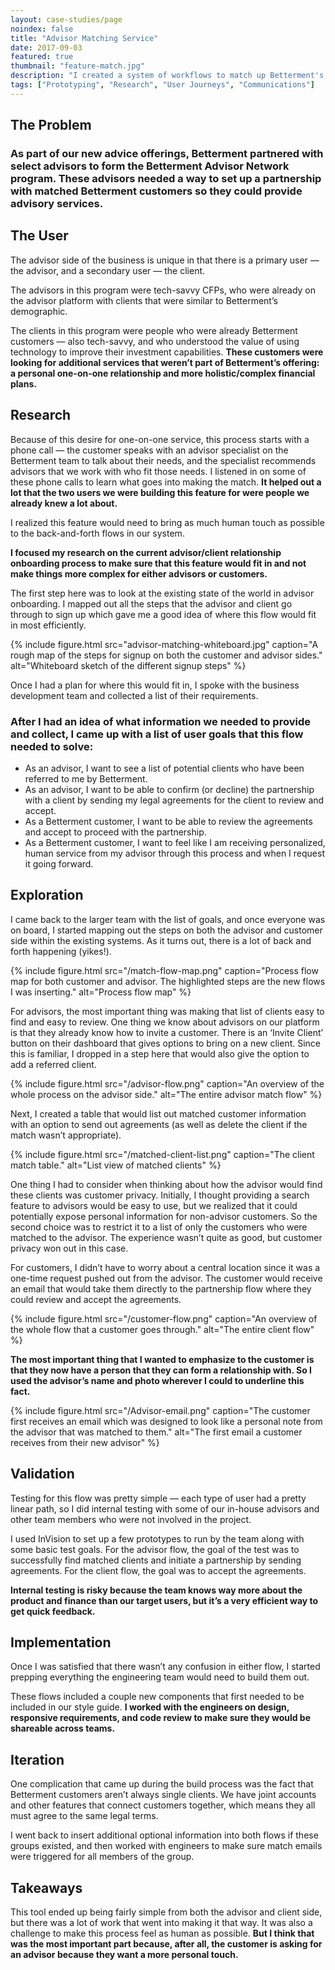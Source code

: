 ```yaml
---
layout: case-studies/page
noindex: false
title: "Advisor Matching Service"
date: 2017-09-03
featured: true
thumbnail: "feature-match.jpg"
description: "I created a system of workflows to match up Betterment's individual customers with investment advisor partners. This project spanned the end-to-end experience including customer- and advisor-facing tools and all commmunication touchpoints."
tags: ["Prototyping", "Research", "User Journeys", "Communications"]
---
```


## The Problem
### As part of our new advice offerings, Betterment partnered with select advisors to form the Betterment Advisor Network program. These advisors needed a way to set up a partnership with matched Betterment customers so they could provide advisory services.

## The User
The advisor side of the business is unique in that there is a primary user — the advisor, and a secondary user — the client.

The advisors in this program were tech-savvy CFPs, who were already on the advisor platform with clients that were similar to Betterment’s demographic.

The clients in this program were people who were already Betterment customers — also tech-savvy, and who understood the value of using technology to improve their investment capabilities. **These customers were looking for additional services that weren’t part of Betterment’s offering: a personal one-on-one relationship and more holistic/complex financial plans.**

## Research
Because of this desire for one-on-one service, this process starts with a phone call — the customer speaks with an advisor specialist on the Betterment team to talk about their needs, and the specialist recommends advisors that we work with who fit those needs. I listened in on some of these phone calls to learn what goes into making the match. **It helped out a lot that the two users we were building this feature for were people we already knew a lot about.**

I realized this feature would need to bring as much human touch as possible to the back-and-forth flows in our system.

**I focused my research on the current advisor/client relationship onboarding process to make sure that this feature would fit in and not make things more complex for either advisors or customers.**

The first step here was to look at the existing state of the world in advisor onboarding. I mapped out all the steps that the advisor and client go through to sign up which gave me a good idea of where this flow would fit in most efficiently.

{% include figure.html src="advisor-matching-whiteboard.jpg" caption="A rough map of the steps for signup on both the customer and advisor sides." alt="Whiteboard sketch of the different signup steps" %}

Once I had a plan for where this would fit in, I spoke with the business development team and collected a list of their requirements.

### After I had an idea of what information we needed to provide and collect, I came up with a list of user goals that this flow needed to solve:
* As an advisor, I want to see a list of potential clients who have been referred to me by Betterment.
* As an advisor, I want to be able to confirm (or decline) the partnership with a client by sending my legal agreements for the client to review and accept.
* As a Betterment customer, I want to be able to review the agreements and accept to proceed with the partnership.
* As a Betterment customer, I want to feel like I am receiving personalized, human service from my advisor through this process and when I request it going forward.

## Exploration
I came back to the larger team with the list of goals, and once everyone was on board, I started mapping out the steps on both the advisor and customer side within the existing systems. As it turns out, there is a lot of back and forth happening (yikes!).

{% include figure.html src="/match-flow-map.png" caption="Process flow map for both customer and advisor. The highlighted steps are the new flows I was inserting." alt="Process flow map" %}

For advisors, the most important thing was making that list of clients easy to find and easy to review. One thing we know about advisors on our platform is that they already know how to invite a customer. There is an ‘Invite Client’ button on their dashboard that gives options to bring on a new client. Since this is familiar, I dropped in a step here that would also give the option to add a referred client.

{% include figure.html src="/advisor-flow.png" caption="An overview of the whole process on the advisor side." alt="The entire advisor match flow" %}

Next, I created a table that would list out matched customer information with an option to send out agreements (as well as delete the client if the match wasn’t appropriate).

{% include figure.html src="/matched-client-list.png" caption="The client match table." alt="List view of matched clients" %}

One thing I had to consider when thinking about how the advisor would find these clients was customer privacy. Initially, I thought providing a search feature to advisors would be easy to use, but we realized that it could potentially expose personal information for non-advisor customers. So the second choice was to restrict it to a list of only the customers who were matched to the advisor. The experience wasn’t quite as good, but customer privacy won out in this case.

For customers, I didn’t have to worry about a central location since it was a one-time request pushed out from the advisor. The customer would receive an email that would take them directly to the partnership flow where they could review and accept the agreements.

{% include figure.html src="/customer-flow.png" caption="An overview of the whole flow that a customer goes through." alt="The entire client flow" %}

**The most important thing that I wanted to emphasize to the customer is that they now have a person that they can form a relationship with. So I used the advisor’s name and photo wherever I could to underline this fact.**

{% include figure.html src="/Advisor-email.png" caption="The customer first receives an email which was designed to look like a personal note from the advisor that was matched to them." alt="The first email a customer receives from their new advisor" %}

## Validation
Testing for this flow was pretty simple — each type of user had a pretty linear path, so I did internal testing with some of our in-house advisors and other team members who were not involved in the project.

I used InVision to set up a few prototypes to run by the team along with some basic test goals. For the advisor flow, the goal of the test was to successfully find matched clients and initiate a partnership by sending agreements. For the client flow, the goal was to accept the agreements.

**Internal testing is risky because the team knows way more about the product and finance than our target users, but it’s a very efficient way to get quick feedback.**

## Implementation
Once I was satisfied that there wasn’t any confusion in either flow, I started prepping everything the engineering team would need to build them out.

These flows included a couple new components that first needed to be included in our style guide. **I worked with the engineers on design, responsive requirements, and code review to make sure they would be shareable across teams.**

## Iteration
One complication that came up during the build process was the fact that Betterment customers aren’t always single clients. We have joint accounts and other features that connect customers together, which means they all must agree to the same legal terms.

I went back to insert additional optional information into both flows if these groups existed, and then worked with engineers to make sure match emails were triggered for all members of the group.

## Takeaways
This tool ended up being fairly simple from both the advisor and client side, but there was a lot of work that went into making it that way. It was also a challenge to make this process feel as human as possible. **But I think that was the most important part because, after all, the customer is asking for an advisor because they want a more personal touch.**
